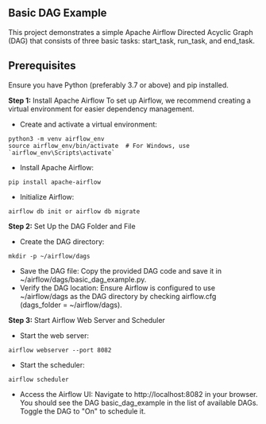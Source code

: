 ## Basic DAG Example
This project demonstrates a simple Apache Airflow Directed Acyclic Graph (DAG) that consists of three basic tasks: start_task, run_task, and end_task.

## Prerequisites
Ensure you have Python (preferably 3.7 or above) and pip installed.

**Step 1:** Install Apache Airflow
To set up Airflow, we recommend creating a virtual environment for easier dependency management.

- Create and activate a virtual environment:
```shell
python3 -m venv airflow_env
source airflow_env/bin/activate  # For Windows, use `airflow_env\Scripts\activate`
```
- Install Apache Airflow:
```shell
pip install apache-airflow
```
- Initialize Airflow:
```shell
airflow db init or airflow db migrate
```

**Step 2:** Set Up the DAG Folder and File
- Create the DAG directory:
```shell
mkdir -p ~/airflow/dags
```
- Save the DAG file: Copy the provided DAG code and save it in ~/airflow/dags/basic_dag_example.py.     
- Verify the DAG location: Ensure Airflow is configured to use ~/airflow/dags as the DAG directory by checking airflow.cfg (dags_folder = ~/airflow/dags).

**Step 3:** Start Airflow Web Server and Scheduler
- Start the web server:
```shell
airflow webserver --port 8082
```
- Start the scheduler:
```shell
airflow scheduler
```
- Access the Airflow UI: Navigate to http://localhost:8082 in your browser. You should see the DAG basic_dag_example in the list of available DAGs. Toggle the DAG to "On" to schedule it.